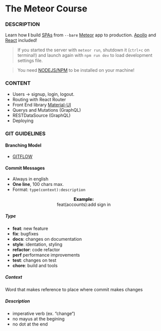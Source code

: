 # The Meteor Course

### DESCRIPTION

Learn how **I** build [SPAs](https://en.wikipedia.org/wiki/Single-page_application) from `--bare` [Meteor](https://www.meteor.com) app to production. [Apollo](https://www.apollographql.com) and [React](https://www.reactjs.org) included!

> If you started the server with `meteor run`, shutdown it (`ctrl+c` on terminal!) and launch again with `npm run dev` to load development settings file.

> You need [NODEJS/NPM](https://nodejs.org/en/) to be installed on your machine!

### CONTENT

- Users -> signup, login, logout.
- Routing with React Router
- Front End library [Material-UI](https://www.material-ui.com)
- Querys and Mutations (GraphQL)
- RESTDataSource (GraphQL)
- Deploying

### GIT GUIDELINES

#### Branching Model

- [GITFLOW](https://datasift.github.io/gitflow/IntroducingGitFlow.html)

#### Commit Messages

- Always in english
- **One line**, 100 chars max.
- Format: `type(context):description`

<p align="center"><span style="font-weight: 800">Example:</span></br>feat(accounts):add sign in</p>

##### Type

- **feat**: new feature
- **fix**: bugfixes
- **docs**: changes on documentation
- **style**: identation, styling
- **refactor**: code refactor
- **perf** performance improvements
- **test**: changes on test
- **chore**: build and tools

##### Context

Word that makes reference to place where commit makes changes

##### Description

- imperative verb (ex. “change“)
- no mayus at the begining
- no dot at the end
